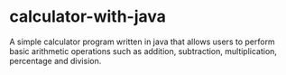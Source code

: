 # calculator-with-java
A simple calculator program written in java that allows users to perform basic arithmetic operations such as addition, subtraction, multiplication, percentage and division.  
